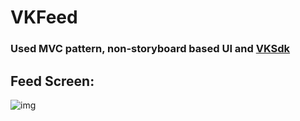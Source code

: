 # VKFeed
### Used MVC pattern, non-storyboard based UI and [VKSdk](https://vk.com/dev)

## Feed Screen:
![img](https://i.imgur.com/IbMjgDm.png)
